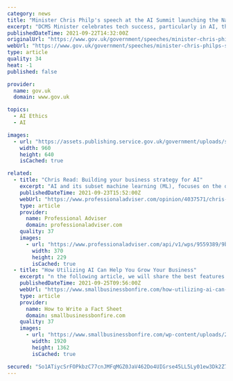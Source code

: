 ```yaml
---
category: news
title: "Minister Chris Philp's speech at the AI Summit launching the National AI Strategy"
excerpt: "DCMS Minister celebrates tech success, particularly in AI, throughout the UK and champions the sector during London Tech Week"
publishedDateTime: 2021-09-22T14:32:00Z
originalUrl: "https://www.gov.uk/government/speeches/minister-chris-philps-speech-at-the-ai-summit-launching-the-national-ai-strategy"
webUrl: "https://www.gov.uk/government/speeches/minister-chris-philps-speech-at-the-ai-summit-launching-the-national-ai-strategy"
type: article
quality: 34
heat: -1
published: false

provider:
  name: gov.uk
  domain: www.gov.uk

topics:
  - AI Ethics
  - AI

images:
  - url: "https://assets.publishing.service.gov.uk/government/uploads/system/uploads/person/image/4070/Chris-Philp.png"
    width: 960
    height: 640
    isCached: true

related:
  - title: "Chris Read: Building your business strategy for AI"
    excerpt: "AI and its subset machine learning (ML), focuses on the development of computer programs that can teach themselves to learn, understand, plan and act when provided with data — from speeding up insurance claims to prompting our online entertainment choices."
    publishedDateTime: 2021-09-23T15:52:00Z
    webUrl: "https://www.professionaladviser.com/opinion/4037571/chris-read-building-business-strategy-ai"
    type: article
    provider:
      name: Professional Adviser
      domain: professionaladviser.com
    quality: 37
    images:
      - url: "https://www.professionaladviser.com/api/v1/wps/9559389/9b4d44db-9ccb-4ddb-91be-1dbf2cb7589a/7/developing-ai-iStock-1154360236-370x229.jpg"
        width: 370
        height: 229
        isCached: true
  - title: "How Utilizing AI Can Help You Grow Your Business"
    excerpt: "n the following article, we will share the best features of artificial intelligence and how they can help you grow your business."
    publishedDateTime: 2021-09-25T09:56:00Z
    webUrl: "https://www.smallbusinessbonfire.com/how-utilizing-ai-can-help-you-grow-your-business/"
    type: article
    provider:
      name: How to Write a Fact Sheet
      domain: smallbusinessbonfire.com
    quality: 37
    images:
      - url: "https://www.smallbusinessbonfire.com/wp-content/uploads/2021/09/Business-Growth.jpg"
        width: 1920
        height: 1362
        isCached: true

secured: "So1ATiycSrFOPkbzC77cnJMFqMGZ0JaV462Do4UIGrse45LL5Ly01ew3Dk2Z75uB+ZN//NgCdtOjgBWiq/A0a4H6MoWhuT3fC2pgfFzbAp2hmpvian4IGCtWj7rWk6Prz0gegK0AcbrbGU6FVAigApaP6e5uIBfuHYcu/Yj5GrOZ7TxDoeTVmX2NRxVn+7P20NdBvbPZ/p7RGCi8fRoGp0FZzLhk8HvVpEJ7osiBr8vUyY0vbGxWNJdISAvwmYuYBzGGTWAmt33iSHzSxrNPX0+KfRtSd+/0Fd6z1aVzXdH/z+S2HUlnZOqHo35bzyAFYpOViVdFO+n8QQZ/dlbOE6JJQT2Yqov8WKqHreEmbLQ=;B6/2/hw3wj3UUTctkA9Xxw=="
---
```


